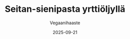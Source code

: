 ---
title: "Seitan-sienipasta yrttiöljyllä"
image: "https://vegaanibotti.lauravuo.me/2025/09/2025-09-21_small.png"
date: 2025-09-21
receipt_url: "https://vegaanihaaste.fi/reseptit/seitan-sienipasta-yrttioljylla"
author: "Vegaanihaaste"
---